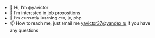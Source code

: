 - 👋 Hi, I’m @yavictor
- 👀 I’m interested in job propositions
- 🌱 I’m currently learning css, js, php
- 📫 How to reach me, just email me yavictor37@yandex.ru if you have any questions

<!---
yavictor/yavictor is a ✨ special ✨ repository because its `README.md` (this file) appears on your GitHub profile.
You can click the Preview link to take a look at your changes.
--->
